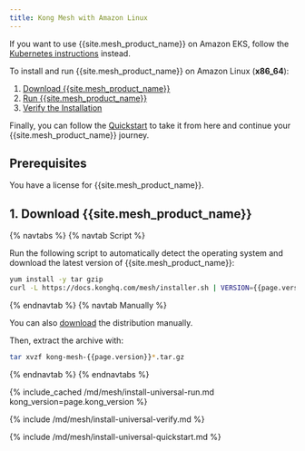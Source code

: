 ```yaml
---
title: Kong Mesh with Amazon Linux
---
```


<div class="alert alert-ee blue">
If you want to use {{site.mesh_product_name}} on Amazon EKS, follow the
<a href="/mesh/{{page.kong_version}}/installation/kubernetes">Kubernetes instructions</a>
instead.
</div>

To install and run {{site.mesh_product_name}} on Amazon Linux (**x86_64**):

1. [Download {{site.mesh_product_name}}](#1-download-kong-mesh)
2. [Run {{site.mesh_product_name}}](#2-run-kong-mesh)
3. [Verify the Installation](#3-verify-the-installation)

Finally, you can follow the [Quickstart](#4-quickstart) to take it from here and continue your {{site.mesh_product_name}} journey.

## Prerequisites

You have a license for {{site.mesh_product_name}}.

## 1. Download {{site.mesh_product_name}}

{% navtabs %}
{% navtab Script %}

Run the following script to automatically detect the operating system and
download the latest version of {{site.mesh_product_name}}:

```sh
yum install -y tar gzip
curl -L https://docs.konghq.com/mesh/installer.sh | VERSION={{page.version}} sh -
```

{% endnavtab %}
{% navtab Manually %}

You can also [download]({{site.links.download}}/mesh-alpine/kong-mesh-{{page.version}}-centos-amd64.tar.gz)
the distribution manually.

Then, extract the archive with:

```sh
tar xvzf kong-mesh-{{page.version}}*.tar.gz
```
{% endnavtab %}
{% endnavtabs %}

{% include_cached /md/mesh/install-universal-run.md kong_version=page.kong_version %}

{% include /md/mesh/install-universal-verify.md %}

{% include /md/mesh/install-universal-quickstart.md %}
